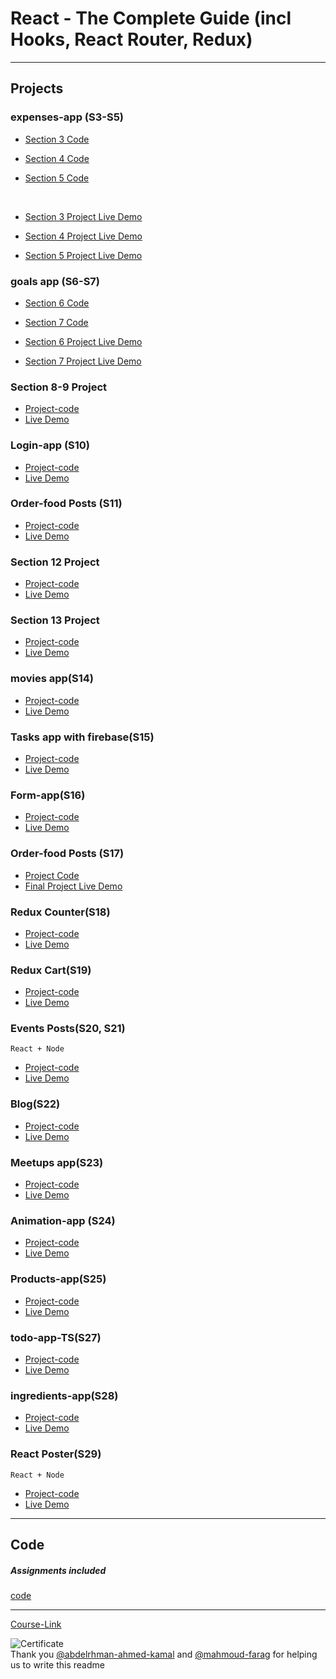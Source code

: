 # React - The Complete Guide (incl Hooks, React Router, Redux)

---

## Projects

### expenses-app (S3-S5)

- [Section 3 Code](./Projects/01-Expenses-app/S03-project)
- [Section 4 Code](./Projects/01-Expenses-app/S04-project)
- [Section 5 Code](./Projects/01-Expenses-app/S05-project)

  <br/>

- [Section 3 Project Live Demo](https://expenses-app-1st.vercel.app/)
- [Section 4 Project Live Demo](https://expenses-app-2nd.vercel.app/)
- [Section 5 Project Live Demo](https://expenses-app-dusky.vercel.app/)

### goals app (S6-S7)

- [Section 6 Code](./Projects/02-goals-app/S06-project)
- [Section 7 Code](./Projects/02-goals-app/S07-project)
  <br/>

- [Section 6 Project Live Demo](https://goal-app-pre.vercel.app/)
- [Section 7 Project Live Demo](https://goals-app-eight.vercel.app/)

### Section 8-9 Project

- [Project-code](./Projects/03-section-8-9-project)
- [Live Demo](https://add-user-eight.vercel.app/)

### Login-app (S10)

- [Project-code](./Projects/04-Login-app-s10)
- [Live Demo](https://login-app-pi.vercel.app/)

### Order-food Posts (S11)

- [Project-code](./Projects/05-order-food-app/S11-project)
- [Live Demo](https://order-food-pre.vercel.app/)

### Section 12 Project

- [Project-code](./Projects/06-S12-project)
- [Live Demo](https://react-s12-project.vercel.app/)

### Section 13 Project

- [Project-code](./Projects/07-S13-project)
- [Live Demo](https://react-s13-project.vercel.app/)

### movies app(S14)

- [Project-code](./Projects/08-movies-app)
- [Live Demo](https://movies-app-one-psi.vercel.app/)

### Tasks app with firebase(S15)

- [Project-code](./Projects/09-task-app-firbase)
- [Live Demo](https://task-app-firebase-beta.vercel.app/)

### Form-app(S16)

- [Project-code](./Projects/10-form-app)
- [Live Demo](https://form-app-ecru.vercel.app/)

### Order-food Posts (S17)

- [Project Code](./Projects/05-order-food-app/S17-project)
- [Final Project Live Demo](https://order-food-sigma.vercel.app/)

### Redux Counter(S18)

- [Project-code](./Projects/11-redux-counter)
- [Live Demo](https://redux-counter-one.vercel.app/)

### Redux Cart(S19)

- [Project-code](./Projects/12-redux-cart)
- [Live Demo](https://redux-cart-gray.vercel.app/)

### Events Posts(S20, S21)

`React + Node`

- [Project-code](./Projects/13-events-app)
- [Live Demo](https://front-poster-app-xrba.vercel.app/)

### Blog(S22)

- [Project-code](./Projects/14-Blog)
- [Live Demo](https://blog-ruby-theta.vercel.app/)

### Meetups app(S23)

- [Project-code](./Projects/15-meetups-app)
- [Live Demo](https://meetups-app-two-kohl.vercel.app/)

### Animation-app (S24)

- [Project-code](./Projects/16-animation-app)
- [Live Demo](https://animation-app-sepia.vercel.app)

### Products-app(S25)

- [Project-code](./Projects/17-Products-app)
- [Live Demo](https://products-app-ten-ashy.vercel.app/)

### todo-app-TS(S27)

- [Project-code](./Projects/18-todo-app-TS)
- [Live Demo](https://todos-app-ts-4txo.vercel.app/)

### ingredients-app(S28)

- [Project-code](./Projects/19-ingredients-app)
- [Live Demo](https://ingredients-app-two.vercel.app/)

### React Poster(S29)

`React + Node`

- [Project-code](./Projects/20-react-poster)
- [Live Demo](https://front-poster-app-xrba.vercel.app/)

---

## Code

##### Assignments included

[code](Code)

---

[Course-Link](https://www.udemy.com/course/react-the-complete-guide-incl-redux/)<br>

![Certificate](https://udemy-certificate.s3.amazonaws.com/image/UC-638f2026-0b1d-4ddc-b8aa-f6cafa7d5443.jpg)
<br>
Thank you [@abdelrhman-ahmed-kamal](https://github.com/Abdelrhman-ahmed-kamal) and [@mahmoud-farag](https://github.com/mahmoud-farag) for helping us to write this readme
